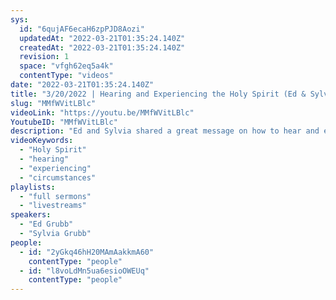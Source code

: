 ```yaml
---
sys:
  id: "6qujAF6ecaH6zpPJD8Aozi"
  updatedAt: "2022-03-21T01:35:24.140Z"
  createdAt: "2022-03-21T01:35:24.140Z"
  revision: 1
  space: "vfgh62eq5a4k"
  contentType: "videos"
date: "2022-03-21T01:35:24.140Z"
title: "3/20/2022 | Hearing and Experiencing the Holy Spirit (Ed & Sylvia Grubb)"
slug: "MMfWVitLBlc"
videoLink: "https://youtu.be/MMfWVitLBlc"
YoutubeID: "MMfWVitLBlc"
description: "Ed and Sylvia shared a great message on how to hear and experience the Holy Spirit in your life. Sylvia shared with us how she's progressed in hearing the Holy Spirit, and she shares with us examples in her early life where God made a way when there seemed no way. Ed shared with us 6 different ways to experience the Holy Spirit in our lives. From the Bible to our daily circumstances, there are many ways to experience the Holy Spirit and follow what he has for us. This sermon was delivered at Freedom Fellowship Church International in San Antonio, TX."
videoKeywords:
  - "Holy Spirit"
  - "hearing"
  - "experiencing"
  - "circumstances"
playlists:
  - "full sermons"
  - "livestreams"
speakers:
  - "Ed Grubb"
  - "Sylvia Grubb"
people:
  - id: "2yGkq46hH20MAmAakkmA60"
    contentType: "people"
  - id: "l8voLdMn5ua6esioOWEUq"
    contentType: "people"
---
```

